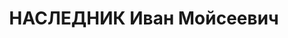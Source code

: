 ---
title: НАСЛЕДНИК Иван Мойсеевич
description: "1897 р., с. Козацьке Звенигородського р-ну Київської обл., українець,\
  \ з селян, позапартійний, освіта вища, інженер відділу капітального будівництва\
  \ Нікопольського Південнотрубного з-ду. \n  29.11.1937 р.звинувачений у належності\
  \ до к/рев. організації, розстріляний 30.11.1937 р. \n  Реабілітований 14.02.1963\
  \ р."
---